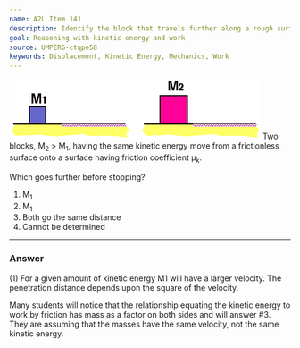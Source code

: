 ```yaml
---
name: A2L Item 141
description: Identify the block that travels further along a rough surface.
goal: Reasoning with kinetic energy and work
source: UMPERG-ctqpe58
keywords: Displacement, Kinetic Energy, Mechanics, Work
---
```


![Item141_fig1.gif](../images/Item141_fig1.gif) Two
blocks, M<sub>2</sub> > M<sub>1</sub>, having the same kinetic energy
move from a frictionless surface onto a surface having friction
coefficient &mu;<sub>k</sub>.

Which goes further before stopping?

1. M<sub>1</sub>
2. M<sub>1</sub>
3. Both go the same distance
4. Cannot be determined



<hr/>

### Answer 

(1) For a given amount of kinetic energy M1 will have a larger
velocity. The penetration distance depends upon the square of the
velocity.

Many students will notice that the relationship equating the kinetic
energy to work by friction has mass as a factor on both sides and will
answer #3. They are assuming that the masses have the same velocity, not
the same kinetic energy.
